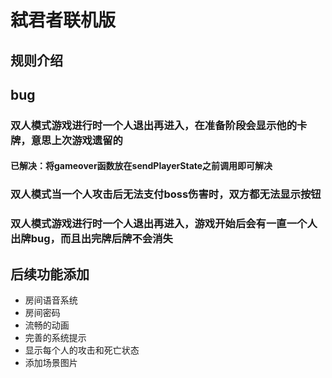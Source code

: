 # 弑君者联机版
## 规则介绍
## bug
### 双人模式游戏进行时一个人退出再进入，在准备阶段会显示他的卡牌，意思上次游戏遗留的
#### 已解决：将gameover函数放在sendPlayerState之前调用即可解决
### 双人模式当一个人攻击后无法支付boss伤害时，双方都无法显示按钮
### 双人模式游戏进行时一个人退出再进入，游戏开始后会有一直一个人出牌bug，而且出完牌后牌不会消失

## 后续功能添加
- 房间语音系统
- 房间密码
- 流畅的动画
- 完善的系统提示
- 显示每个人的攻击和死亡状态
- 添加场景图片